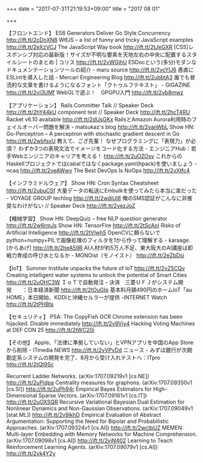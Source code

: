 +++
date = "2017-07-31T21:19:53+09:00"
title = "2017 08 01"

+++

【フロントエンド】
ES6 Generators Deliver Go Style Concurrency http://ift.tt/2cDnXN8
WtfJS – a list of funny and tricky JavaScript examples http://ift.tt/2eXzVCJ
The JavaScript Way book http://ift.tt/2tJeGXR
[CSS]レスポンシブ対応の最新版！サイズが不明な要素を天地左右の中央に配置するスタイルシートのまとめ | コリス http://ift.tt/2vWGjhU
ESDocという(多分)モダンなドキュメンテーションツールの紹介 - maru source http://ift.tt/2vcYIJ6
愚直にESLintを導入した話 - Mercari Engineering Blog http://ift.tt/2ubbtA3
誰でも冒涜的な文章を書けるようになるフォント「クトゥルフテキスト」 - GIGAZINE http://ift.tt/2vl3UMf
WebGLで遊ぶ！　GPGPU入門 http://ift.tt/2vb8mwz

【アプリケーション】
Rails Committer Talk // Speaker Deck http://ift.tt/2hY44kU
component test // Speaker Deck http://ift.tt/2hcT4RU
Racket v6.10 available http://ift.tt/2dUsGKx
RailsとAmazon Aurora利用時のフェイルオーバー問題を解決 - matsukaz's blog http://ift.tt/2vanWbL
Show HN: Go-Perceptron – A perceptron with stochastic gradient descent in Go http://ift.tt/2wbfsxU
教えて、ござ先輩！ なぜプログラミングに「表現力」が必須？ わずか3つの表現文法でイメージをコード化する方法 - エンジニアHub｜若手Webエンジニアのキャリアを考える！ http://ift.tt/2uOZOsv
これからのHaskellプロジェクトではcabalではなくpackage.yaml(hpack)を使いましょう - ncaq http://ift.tt/2veAWwv
The Best DevOps Is NoOps http://ift.tt/2vXtfc4

【インフラミドルウェア】
Show HN: Cron Syntax Cheatsheet http://ift.tt/2ubuCSf
大量データの転送にEmbulkを使ってみたら本当に楽だった - VOYAGE GROUP techlog http://ift.tt/2wdiUI8
俺のSMS認証がこんなに非推奨なわけがない // Speaker Deck http://ift.tt/2vezJoZ

【機械学習】
Show HN: DeepQuiz – free NLP question generator http://ift.tt/2w6rmJs
Show HN: TensorFire http://ift.tt/2tScAoI
Risks of Artificial Intelligence http://ift.tt/2tVlwh5
OpenCVに頼らないでpython+numpy+PILで画像処理のフィルタを1から作って理解する - karaage. [からあげ] http://ift.tt/2heA59R
AI人材が約5万人不足、東大阪大のAI講座は即戦力育成の呼び水となるか - MONOist（モノイスト） http://ift.tt/2eZbDsi

【IoT】
Summer Institute unpacks the future of IoT http://ift.tt/2vZ5CQv
Creating intelligent water systems to unlock the potential of Smart Cities http://ift.tt/2uOHC3W
ＩｏＴで自動発注・決済　三菱ＵＦＪがシステム開発　　：日本経済新聞 http://ift.tt/2tOuGIp
基本料月額490円のホームIoT「au HOME」本日開始、KDDIと沖縄セルラーが提供 -INTERNET Watch http://ift.tt/2tPHBts

【セキュリティ】
PSA: The CopyFish OCR Chrome extension has been hijacked. Disable immediately http://ift.tt/2v9Vjv4
Hacking Voting Machines at DEF CON 25 http://ift.tt/2tWC20i

【その他】
Apple、「法律に準拠していない」とVPNアプリを中国のApp Storeから削除 - ITmedia NEWS http://ift.tt/2vVPvDd
ニュース - みずほ銀行が次期勘定系システムの開発を完了、8月から受け入れテストへ：ITpro http://ift.tt/2tQt9Sc



Recurrent Ladder Networks. (arXiv:1707.09219v1 [cs.NE]) http://ift.tt/2uPidpa
Centrality measures for graphons. (arXiv:1707.09350v1 [cs.SI]) http://ift.tt/2uPh94r
Empirical Bayes Estimators for High-Dimensional Sparse Vectors. (arXiv:1707.09161v1 [cs.IT]) http://ift.tt/2uOXSQR
Recursive Variational Bayesian Dual Estimation for Nonlinear Dynamics and Non-Gaussian Observations. (arXiv:1707.09049v1 [stat.ML]) http://ift.tt/2v9ikhD
Empirical Evaluation of Abstract Argumentation: Supporting the Need for Bipolar and Probabilistic Approaches. (arXiv:1707.09324v1 [cs.AI]) http://ift.tt/2wctbUZ
MEMEN: Multi-layer Embedding with Memory Networks for Machine Comprehension. (arXiv:1707.09098v1 [cs.AI]) http://ift.tt/2vjN402
Learning to Teach Reinforcement Learning Agents. (arXiv:1707.09079v1 [cs.AI]) http://ift.tt/2vk4Y2y
